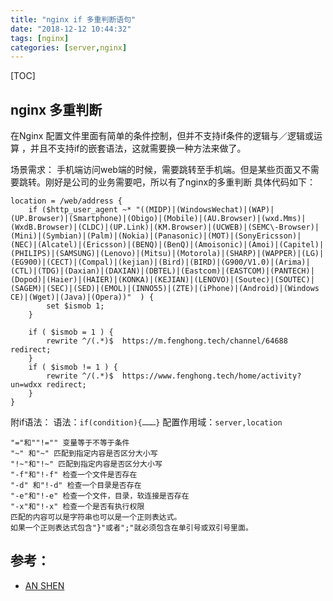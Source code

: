 ```yaml
---
title: "nginx if 多重判断语句"
date: "2018-12-12 10:44:32"
tags: [nginx]
categories: [server,nginx]
---
```


[TOC]

## nginx 多重判断

在Nginx 配置文件里面有简单的条件控制，但并不支持if条件的逻辑与／逻辑或运算 ，并且不支持if的嵌套语法，这就需要换一种方法来做了。

场景需求：
手机端访问web端的时候，需要跳转至手机端。但是某些页面又不需要跳转。刚好是公司的业务需要吧，所以有了nginx的多重判断
具体代码如下：

```
location = /web/address {
    if ($http_user_agent ~* "((MIDP)|(WindowsWechat)|(WAP)|(UP.Browser)|(Smartphone)|(Obigo)|(Mobile)|(AU.Browser)|(wxd.Mms)|(WxdB.Browser)|(CLDC)|(UP.Link)|(KM.Browser)|(UCWEB)|(SEMC\-Browser)|(Mini)|(Symbian)|(Palm)|(Nokia)|(Panasonic)|(MOT)|(SonyEricsson)|(NEC)|(Alcatel)|(Ericsson)|(BENQ)|(BenQ)|(Amoisonic)|(Amoi)|(Capitel)|(PHILIPS)|(SAMSUNG)|(Lenovo)|(Mitsu)|(Motorola)|(SHARP)|(WAPPER)|(LG)|(EG900)|(CECT)|(Compal)|(kejian)|(Bird)|(BIRD)|(G900/V1.0)|(Arima)|(CTL)|(TDG)|(Daxian)|(DAXIAN)|(DBTEL)|(Eastcom)|(EASTCOM)|(PANTECH)|(Dopod)|(Haier)|(HAIER)|(KONKA)|(KEJIAN)|(LENOVO)|(Soutec)|(SOUTEC)|(SAGEM)|(SEC)|(SED)|(EMOL)|(INNO55)|(ZTE)|(iPhone)|(Android)|(Windows CE)|(Wget)|(Java)|(Opera))"  ) {
        set $ismob 1;
    }

    if ( $ismob = 1 ) {
        rewrite ^/(.*)$  https://m.fenghong.tech/channel/64688 redirect;
    }
    if ( $ismob != 1 ) {
        rewrite ^/(.*)$  https://www.fenghong.tech/home/activity?un=wdxx redirect;
    }
}
```

附if语法： 
语法：`if(condition){………}`
配置作用域：`server,location`

```
"="和""!="" 变量等于不等于条件
"~" 和"~" 匹配到指定内容是否区分大小写
"!~"和"!~" 匹配到指定内容是否区分大小写
"-f"和"!-f" 检查一个文件是否存在
"-d" 和"!-d" 检查一个目录是否存在
"-e"和"!-e" 检查一个文件，目录，软连接是否存在
"-x"和"!-x" 检查一个是否有执行权限
匹配的内容可以是字符串也可以是一个正则表达式。
如果一个正则表达式包含"}"或者";"就必须包含在单引号或双引号里面。
```

## 参考：
- [AN SHEN](https://www.lshell.com/2018/01/nginx.html)

